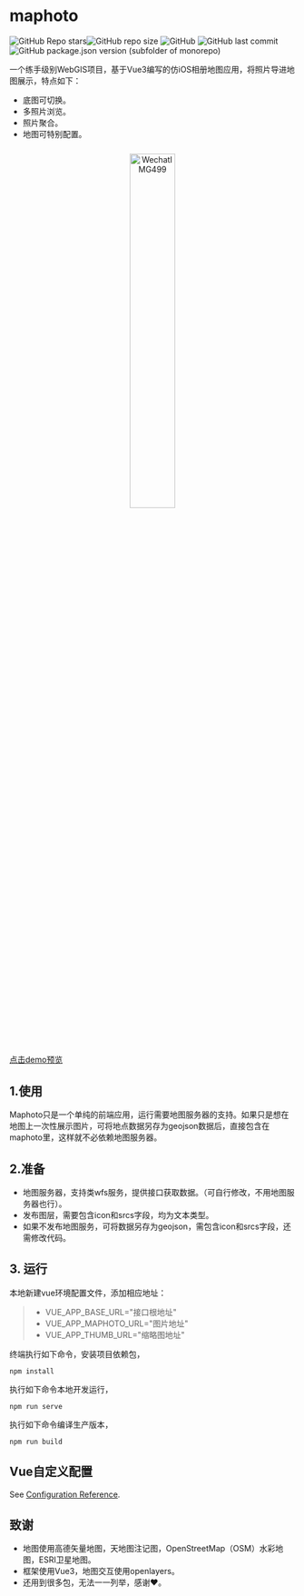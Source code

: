# maphoto

![GitHub Repo stars](https://img.shields.io/github/stars/WShihan/maphoto?style=plastic)![GitHub repo size](https://img.shields.io/github/repo-size/WShihan/maphoto?style=plastic)  ![GitHub](https://img.shields.io/github/license/WShihan/maphoto) ![GitHub last commit](https://img.shields.io/github/last-commit/WShihan/maphoto?style=plastic) ![GitHub package.json version (subfolder of monorepo)](https://img.shields.io/github/package-json/v/WShihan/maphoto)

一个练手级别WebGIS项目，基于Vue3编写的仿iOS相册地图应用，将照片导进地图展示，特点如下：

* 底图可切换。
* 多照片浏览。
* 照片聚合。
* 地图可特别配置。

<p align="center">
<img style="display:block;width:40%;margin: 5% auto;" src="https://md-1301600412.cos.ap-nanjing.myqcloud.com/pic/typora/IMG_2077%202.jpg" alt="WechatIMG499" />
</p>


[点击demo预览](https://www.wsh233.cn/webapp/maphoto)





## 1.使用

Maphoto只是一个单纯的前端应用，运行需要地图服务器的支持。如果只是想在地图上一次性展示图片，可将地点数据另存为geojson数据后，直接包含在maphoto里，这样就不必依赖地图服务器。

## 2.准备

* 地图服务器，支持类wfs服务，提供接口获取数据。（可自行修改，不用地图服务器也行）。
* 发布图层，需要包含icon和srcs字段，均为文本类型。
* 如果不发布地图服务，可将数据另存为geojson，需包含icon和srcs字段，还需修改代码。



## 3. 运行
本地新建vue环境配置文件，添加相应地址：
> * VUE_APP_BASE_URL="接口根地址"
> * VUE_APP_MAPHOTO_URL="图片地址"
> * VUE_APP_THUMB_URL="缩略图地址"
>



终端执行如下命令，安装项目依赖包，

```
npm install
```

执行如下命令本地开发运行，

```
npm run serve
```

执行如下命令编译生产版本，

```
npm run build
```



## Vue自定义配置

See [Configuration Reference](https://cli.vuejs.org/config/).



## 致谢

* 地图使用高德矢量地图，天地图注记图，OpenStreetMap（OSM）水彩地图，ESRI卫星地图。
* 框架使用Vue3，地图交互使用openlayers。
* 还用到很多包，无法一一列举，感谢❤️。
